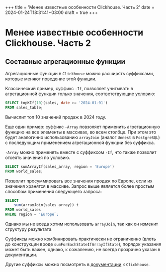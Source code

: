 +++
title = 'Менее известные особенности Clickhouse. Часть 2'
date = 2024-01-24T18:31:41+03:00
draft = true
+++

# Менее известные особенности Clickhouse. Часть 2

## Составные агрегационные функции

Агрегационные функции в `Clickhouse` можно расширять суффиксами, которые меняют поведение этой функции.

Классический пример, суффикс `-If`, позволяет учитывать в агрегационной функции только значения, соответствующие условию:

```sql
SELECT topKIf(10)(sales, date >= '2024-01-01')
FROM sales_table;
```

Вычислит топ 10 значений продаж в 2024 году.

Еще один пример: суффикс `-Array` повзоляет применить агрегационную функцию на все элементы в массивах, во всем столбце.
При этом это будет аналогично использованию `arrayJoin` (аналог `Unnest` в `PostgreSQL`) с последующим применением агрегационной функции без суффикса.

`-Array` можно применять вместе с суффиксом `-If`, что также позволит отсеять значения по условию.

```sql
SELECT sumArrayIf(sales_array, region = 'Europe')
FROM world_sales;
```

Позволит просуммировать все значения продаж по Европе, если их значения хранятся в массиве.
Запрос выше является более простым способом применения следующего запроса:

```sql
SELECT
    sum(arrayJoin(sales_array)) t
FROM world_sales
WHERE region = 'Europe`;
```

Однако мы не вседа хотим использовать `arrayJoin`, так как он изменит структуру результата.

Суффиксы можно комбинировать практически не ограниченно (влоть до конструкции вроде `sumForEachStateIfArrayIfState`), порядок указания может быть важен, однако, к сожалению, не всегда прозрачно указан в документации.

Другие суффиксы можно посмотреть в [документации](https://clickhouse.com/docs/en/sql-reference/aggregate-functions/combinators) к `Clickhouse`.

